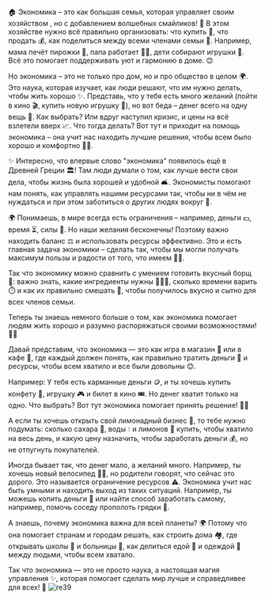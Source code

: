 🏠 Экономика  – это как большая семья, которая управляет своим хозяйством , но с добавлением волшебных смайликов! 🌟 В этом хозяйстве нужно всё правильно организовать: что купить 🛒, что продать 💰, как поделиться между всеми членами семьи 🤝. Например, мама печёт пирожки 🥧, папа работает 👷‍♂️, дети собирают игрушки 🧸. Всё это помогает поддерживать уют и гармонию в доме. 😊 

Но экономика – это не только про дом, но и про общество в целом 🌍. Это наука, которая изучает, как люди решают, что им нужно делать, чтобы жить хорошо ✨. Представь, что у тебя есть много желаний (пойти в кино 🎬, купить новую игрушку 🎠), но вот беда – денег всего на одну вещь 💸. Как выбрать? Или вдруг наступил кризис, и цены на всё взлетели вверх 📈. Что тогда делать? Вот тут и приходит на помощь экономика – она учит нас находить лучшие решения, чтобы всем было хорошо и комфортно 🏡💖. 

✨ Интересно, что впервые слово "экономика" появилось ещё в Древней Греции 🏛️! Там люди думали о том, как лучше вести свои дела, чтобы жизнь была хорошей и удобной 🛋️. Экономисты помогают нам понять, как управлять нашими ресурсами так, чтобы ни в чём не нуждаться и при этом заботиться о других людях вокруг 🤗. 

🌍 Понимаешь, в мире всегда есть ограничения – например, деньги 💵, время ⏳, силы 💪. Но наши желания бесконечны! Поэтому важно находить баланс ⚖️ и использовать ресурсы эффективно. Это и есть главная задача экономики – сделать так, чтобы мы могли получать максимум пользы и радости от того, что имеем 🎁🌈. 

Так что экономику можно сравнить с умением готовить вкусный борщ 🍲: важно знать, какие ингредиенты нужны 🥕🥔🧅, сколько времени варить ⏱️ и как их правильно смешать 🔀, чтобы получилось вкусно и сытно для всех членов семьи.  

Теперь ты знаешь немного больше о том, как экономика помогает людям жить хорошо и разумно распоряжаться своими возможностями! 🎉🌟 

Давай представим, что экономика  — это как игра в магазин 🛒 или в кафе 🍔, где каждый должен понять, как правильно тратить деньги 💸 и ресурсы, чтобы всем хватило и все были довольны 😊.  

Например: 
 У тебя есть карманные деньги 🪙, и ты хочешь купить конфету 🍬, игрушку 🎮 и билет в кино 🎟️. Но денег хватит только на одно. Что выбрать? Вот тут экономика помогает принять решение! 🤔💡 

А если ты хочешь открыть свой лимонадный бизнес 🍋, то тебе нужно подумать: сколько сахара 🍚, воды 💧 и лимонов 🍋 купить, чтобы хватило на весь день, и какую цену назначить, чтобы заработать деньги 💰, но не отпугнуть покупателей. 
     

Иногда бывает так, что денег мало, а желаний много. Например, ты хочешь новый велосипед 🚴‍♂️, но родители говорят, что сейчас это дорого. Это называется ограничение ресурсов  ⚠️. Экономика учит нас быть умными и находить выход из таких ситуаций. Например, ты можешь копить деньги 🐷 или найти способ заработать самому, например, помочь соседу прополоть грядки 🌱. 

А знаешь, почему экономика важна для всей планеты? 🌍 Потому что она помогает странам и городам решать, как строить дома 🏘️, где открывать школы 🏫 и больницы 🏥, как делиться едой 🍎 и одеждой 👕 между людьми, чтобы всем хватало. 

Так что экономика — это не просто наука, а настоящая магия управления  ✨, которая помогает сделать мир лучше и справедливее для всех! 🎉 
![re39](https://github.com/user-attachments/assets/db5f4da5-3d31-41fd-939f-c81110477ae2)
